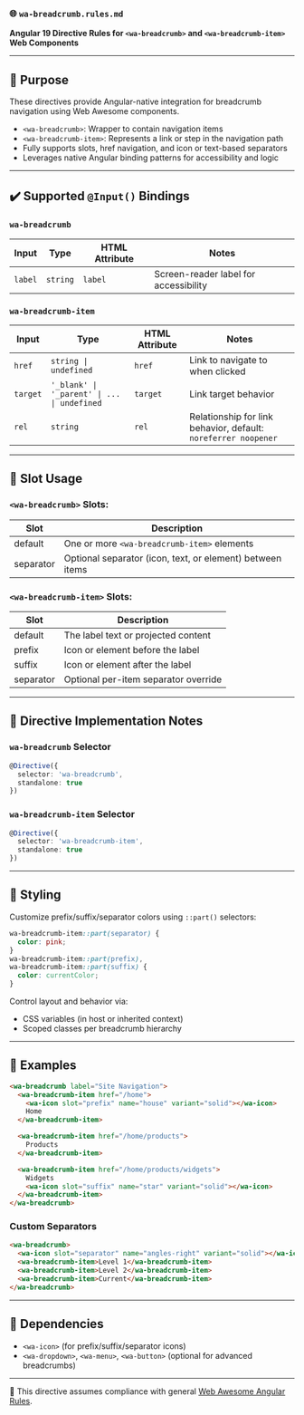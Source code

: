 ### 🌐 `wa-breadcrumb.rules.md`

**Angular 19 Directive Rules for `<wa-breadcrumb>` and `<wa-breadcrumb-item>` Web Components**

---

## 🔎 Purpose

These directives provide Angular-native integration for breadcrumb navigation using Web Awesome components.

* `<wa-breadcrumb>`: Wrapper to contain navigation items
* `<wa-breadcrumb-item>`: Represents a link or step in the navigation path
* Fully supports slots, href navigation, and icon or text-based separators
* Leverages native Angular binding patterns for accessibility and logic

---

## ✔️ Supported `@Input()` Bindings

### `wa-breadcrumb`

| Input   | Type     | HTML Attribute | Notes                                 |
| ------- | -------- | -------------- | ------------------------------------- |
| `label` | `string` | `label`        | Screen-reader label for accessibility |

### `wa-breadcrumb-item`

| Input    | Type                                        | HTML Attribute | Notes                                                          |
| -------- | ------------------------------------------- | -------------- | -------------------------------------------------------------- |
| `href`   | `string \| undefined`                       | `href`         | Link to navigate to when clicked                               |
| `target` | `'_blank' \| '_parent' \| ... \| undefined` | `target`       | Link target behavior                                           |
| `rel`    | `string`                                    | `rel`          | Relationship for link behavior, default: `noreferrer noopener` |

---

## 📸 Slot Usage

### `<wa-breadcrumb>` Slots:

| Slot      | Description                                               |
| --------- | --------------------------------------------------------- |
| default   | One or more `<wa-breadcrumb-item>` elements               |
| separator | Optional separator (icon, text, or element) between items |

### `<wa-breadcrumb-item>` Slots:

| Slot      | Description                          |
| --------- | ------------------------------------ |
| default   | The label text or projected content  |
| prefix    | Icon or element before the label     |
| suffix    | Icon or element after the label      |
| separator | Optional per-item separator override |

---

## 🔧 Directive Implementation Notes

### `wa-breadcrumb` Selector

```ts
@Directive({
  selector: 'wa-breadcrumb',
  standalone: true
})
```

### `wa-breadcrumb-item` Selector

```ts
@Directive({
  selector: 'wa-breadcrumb-item',
  standalone: true
})
```

---

## 🎨 Styling

Customize prefix/suffix/separator colors using `::part()` selectors:

```css
wa-breadcrumb-item::part(separator) {
  color: pink;
}
wa-breadcrumb-item::part(prefix),
wa-breadcrumb-item::part(suffix) {
  color: currentColor;
}
```

Control layout and behavior via:

* CSS variables (in host or inherited context)
* Scoped classes per breadcrumb hierarchy

---

## 🔄 Examples

```html
<wa-breadcrumb label="Site Navigation">
  <wa-breadcrumb-item href="/home">
    <wa-icon slot="prefix" name="house" variant="solid"></wa-icon>
    Home
  </wa-breadcrumb-item>

  <wa-breadcrumb-item href="/home/products">
    Products
  </wa-breadcrumb-item>

  <wa-breadcrumb-item href="/home/products/widgets">
    Widgets
    <wa-icon slot="suffix" name="star" variant="solid"></wa-icon>
  </wa-breadcrumb-item>
</wa-breadcrumb>
```

### Custom Separators

```html
<wa-breadcrumb>
  <wa-icon slot="separator" name="angles-right" variant="solid"></wa-icon>
  <wa-breadcrumb-item>Level 1</wa-breadcrumb-item>
  <wa-breadcrumb-item>Level 2</wa-breadcrumb-item>
  <wa-breadcrumb-item>Current</wa-breadcrumb-item>
</wa-breadcrumb>
```

---

## 🔼 Dependencies

* `<wa-icon>` (for prefix/suffix/separator icons)
* `<wa-dropdown>`, `<wa-menu>`, `<wa-button>` (optional for advanced breadcrumbs)

---

📌 This directive assumes compliance with general [Web Awesome Angular Rules](../../../RULES.md).
